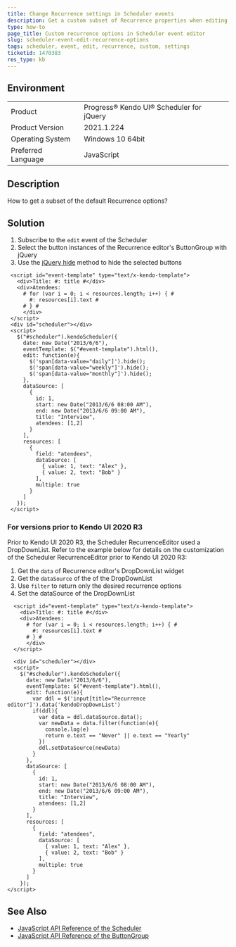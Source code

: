 ```yaml
---
title: Change Recurrence settings in Scheduler events
description: Get a custom subset of Recurrence properties when editing Scheduler events  
type: how-to
page_title: Custom recurrence options in Scheduler event editor
slug: scheduler-event-edit-recurrence-options
tags: scheduler, event, edit, recurrence, custom, settings
ticketid: 1470383
res_type: kb
---
```


## Environment
<table>
 <tr>
  <td>Product</td>
  <td>Progress® Kendo UI® Scheduler for jQuery</td>
 </tr>
 <tr>
  <td>Product Version</td>
  <td>2021.1.224</td>
 </tr>
 <tr>
  <td>Operating System</td>
  <td>Windows 10 64bit</td>
 </tr>
 <tr>
  <td>Preferred Language</td>
  <td>JavaScript</td>
 </tr>
</table>

## Description

How to get a subset of the default Recurrence options?

## Solution

 1. Subscribe to the `edit` event of the Scheduler
 1. Select the button instances of the Recurrence editor's ButtonGroup with jQuery
 1. Use the [jQuery hide](https://api.jquery.com/hide/) method to hide the selected buttons

 ``` dojo
  <script id="event-template" type="text/x-kendo-template">
    <div>Title: #: title #</div>
    <div>Atendees:
      # for (var i = 0; i < resources.length; i++) { #
        #: resources[i].text #
      # } #
      </div>
  </script>
  <div id="scheduler"></div>
  <script>
    $("#scheduler").kendoScheduler({
      date: new Date("2013/6/6"),
      eventTemplate: $("#event-template").html(),
      edit: function(e){
        $('span[data-value="daily"]').hide();
        $('span[data-value="weekly"]').hide();
        $('span[data-value="monthly"]').hide();
      },
      dataSource: [
        {
          id: 1,
          start: new Date("2013/6/6 08:00 AM"),
          end: new Date("2013/6/6 09:00 AM"),
          title: "Interview",
          atendees: [1,2]
        }
      ],
      resources: [
        {
          field: "atendees",
          dataSource: [
            { value: 1, text: "Alex" },
            { value: 2, text: "Bob" }
          ],
          multiple: true
        }
      ]
    });
  </script>
 ```

### For versions prior to Kendo UI 2020 R3

Prior to Kendo UI 2020 R3, the Scheduler RecurrenceEditor used a DropDownList. Refer to the example below for details on the customization of the Scheduler RecurrenceEditor prior to Kendo UI 2020 R3:

 1. Get the `data` of Recurrence editor's DropDownList widget 
 1. Get the `dataSource` of the of the DropDownList
 1. Use `filter` to return only the desired recurrence options
 1. Set the dataSource of the DropDownList

```
  <script id="event-template" type="text/x-kendo-template">
    <div>Title: #: title #</div>
    <div>Atendees:
      # for (var i = 0; i < resources.length; i++) { #
        #: resources[i].text #
      # } #
      </div>
  </script>

  <div id="scheduler"></div>
  <script>
    $("#scheduler").kendoScheduler({
      date: new Date("2013/6/6"),
      eventTemplate: $("#event-template").html(),
      edit: function(e){
        var ddl = $('input[title="Recurrence editor"]').data('kendoDropDownList')
        if(ddl){
          var data = ddl.dataSource.data();
          var newData = data.filter(function(e){
            console.log(e)
            return e.text == "Never" || e.text == "Yearly"
          })           
          ddl.setDataSource(newData)   
        }
      },
      dataSource: [
        {
          id: 1,
          start: new Date("2013/6/6 08:00 AM"),
          end: new Date("2013/6/6 09:00 AM"),
          title: "Interview",
          atendees: [1,2]
        }
      ],
      resources: [
        {
          field: "atendees",
          dataSource: [
            { value: 1, text: "Alex" },
            { value: 2, text: "Bob" }
          ],
          multiple: true
        }
      ]
    });
</script>
```

## See Also

* [JavaScript API Reference of the Scheduler](/api/javascript/ui/scheduler)
* [JavaScript API Reference of the ButtonGroup](api/javascript/ui/buttongroup)

